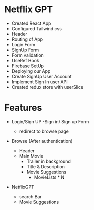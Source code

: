 # Netflix GPT

- Created React App
- Configured Tailwind css
- Header
- Routing of App
- Login Form
- SignUp Form
- Form validation
- UseRef Hook
- Firebase SetUp
- Deploying our App
- Create SignUp User Account
- Implement Sign In user API
- Created redux store with userSlice

# Features

- Login/Sign UP
  -Sign in/ Sign up Form

  - redirect to browse page

- Browse (After authentication)

  - Header
  - Main Movie
    - Trailer in background
    - Title & Description
    - Movie Suggestions
      - MovieLists \* N

- NetflixGPT
  - search Bar
  - Movie Suggestions
